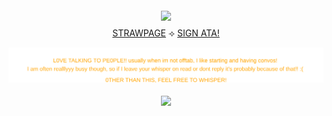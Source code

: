 

<div align="center">


  <img src="https://i.imgur.com/xt2nGkN.png" width="500" style="margin:4px 0;"/>



  <div style="margin:4px 0;">
    <a href="https://calendular.straw.page/">STRAWPAGE</a> ⟢
    <a href="https://calindean.atabook.org/">SIGN ATA!</a>


<p align="center">
  <img src="text4.svg"/>
</p>

  <img src="https://i.imgur.com/i1U6zFY.gif" width="500" style="margin:4px 0;"/>


</div>

</p>


  
 
